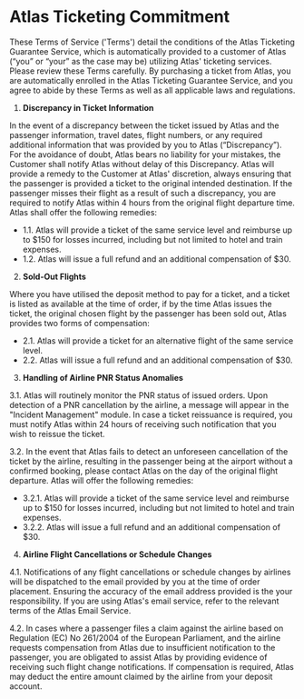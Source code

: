 # **Atlas Ticketing Commitment** 


These Terms of Service ('Terms') detail the conditions of the Atlas Ticketing Guarantee Service, which is automatically provided to a customer of Atlas (“you” or “your” as the case may be) utilizing Atlas' ticketing services. Please review these Terms carefully. By purchasing a ticket from Atlas, you are automatically enrolled in the Atlas Ticketing Guarantee Service, and you agree to abide by these Terms as well as all applicable laws and regulations.  

1. **Discrepancy in Ticket Information**
   
In the event of a discrepancy between the ticket issued by Atlas and the passenger information, travel dates, flight numbers, or any required additional information that was provided by you to Atlas (“Discrepancy”). For the avoidance of doubt, Atlas bears no liability for your mistakes, the Customer shall notify Atlas without delay of this Discrepancy.  Atlas will provide a remedy to the Customer at Atlas' discretion, always ensuring that the passenger is provided a ticket to the original intended destination. If the passenger misses their flight as a result of such a discrepancy, you are required to notify Atlas within 4 hours from the original flight departure time. Atlas shall offer the following remedies: 
- 1.1. Atlas will provide a ticket of the same service level and reimburse up to $150 for losses incurred, including but not limited to hotel and train expenses.
- 1.2. Atlas will issue a full refund and an additional compensation of $30. 

2. **Sold-Out Flights**
   
Where you have utilised the deposit method to pay for a ticket, and a ticket is listed as available at the time of order, if by the time Atlas issues the ticket, the original chosen flight by the passenger has been sold out, Atlas provides two forms of compensation: 
- 2.1. Atlas will provide a ticket for an alternative flight of the same service level.
- 2.2. Atlas will issue a full refund and an additional compensation of $30. 
    
3. **Handling of Airline PNR Status Anomalies**
   
3.1. Atlas will routinely monitor the PNR status of issued orders. Upon detection of a PNR cancellation by the airline, a message will appear in the "Incident Management" module. In case a ticket reissuance is required, you 
must notify Atlas within 24 hours of receiving such notification that you wish to reissue the ticket.
   
3.2. In the event that Atlas fails to detect an unforeseen cancellation of the ticket by the airline, resulting in the passenger being at the airport without a confirmed booking, please contact Atlas on the day of the original 
flight departure. Atlas will offer the following remedies:
- 3.2.1. Atlas will provide a ticket of the same service level and reimburse up to $150 for losses incurred, including but not limited to hotel and train expenses.
- 3.2.2. Atlas will issue a full refund and an additional compensation of $30. 
      
4. **Airline Flight Cancellations or Schedule Changes**
   
4.1. Notifications of any flight cancellations or schedule changes by airlines will be dispatched to the email provided by you at the time of order placement. Ensuring the accuracy of the email address provided is the your responsibility. If you are using Atlas's email service, refer to the relevant terms of the Atlas Email Service.
   
4.2. In cases where a passenger files a claim against the airline based on Regulation (EC) No 261/2004 of the European Parliament, and the airline requests compensation from Atlas due to insufficient notification to the passenger, you are obligated to assist Atlas by providing evidence of receiving such flight change notifications. If compensation is required, Atlas may deduct the entire amount claimed by the airline from your deposit account. 
